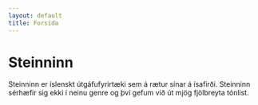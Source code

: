 ```yaml
---
layout: default
title: Forsida
---
```

# Steinninn
Steinninn er íslenskt útgáfufyrirtæki sem á rætur sínar á ísafirði. Steinninn sérhæfir sig ekki í neinu genre og því gefum við út mjög fjölbreyta tónlist.
